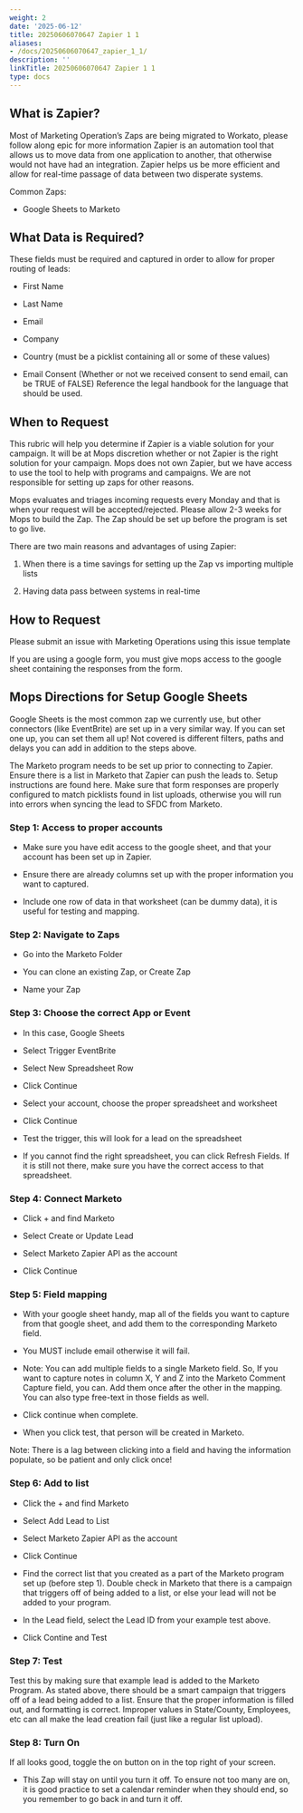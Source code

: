 ```yaml
---
weight: 2
date: '2025-06-12'
title: 20250606070647 Zapier 1 1
aliases:
- /docs/20250606070647_zapier_1_1/
description: ''
linkTitle: 20250606070647 Zapier 1 1
type: docs
---
```


<!-- Unsupported block type: image -->

## What is Zapier?

Most of Marketing Operation’s Zaps are being migrated to Workato, please follow along epic for more information Zapier is an automation tool that allows us to move data from one application to another, that otherwise would not have had an integration. Zapier helps us be more efficient and allow for real-time passage of data between two disperate systems.

Common Zaps:

- Google Sheets to Marketo

## What Data is Required?

These fields must be required and captured in order to allow for proper routing of leads:

- First Name

- Last Name

- Email

- Company

- Country (must be a picklist containing all or some of these values)

- Email Consent (Whether or not we received consent to send email, can be TRUE of FALSE) Reference the legal handbook for the language that should be used.

## When to Request

This rubric will help you determine if Zapier is a viable solution for your campaign. It will be at Mops discretion whether or not Zapier is the right solution for your campaign. Mops does not own Zapier, but we have access to use the tool to help with programs and campaigns. We are not responsible for setting up zaps for other reasons.

Mops evaluates and triages incoming requests every Monday and that is when your request will be accepted/rejected. Please allow 2-3 weeks for Mops to build the Zap. The Zap should be set up before the program is set to go live.

There are two main reasons and advantages of using Zapier:

1. When there is a time savings for setting up the Zap vs importing multiple lists

1. Having data pass between systems in real-time

<!-- Unsupported block type: table -->

## How to Request

Please submit an issue with Marketing Operations using this issue template

If you are using a google form, you must give mops access to the google sheet containing the responses from the form.

## Mops Directions for Setup Google Sheets

Google Sheets is the most common zap we currently use, but other connectors (like EventBrite) are set up in a very similar way. If you can set one up, you can set them all up! Not covered is different filters, paths and delays you can add in addition to the steps above.

The Marketo program needs to be set up prior to connecting to Zapier. Ensure there is a list in Marketo that Zapier can push the leads to. Setup instructions are found here. Make sure that form responses are properly configured to match picklists found in list uploads, otherwise you will run into errors when syncing the lead to SFDC from Marketo.

### Step 1: Access to proper accounts

- Make sure you have edit access to the google sheet, and that your account has been set up in Zapier.

- Ensure there are already columns set up with the proper information you want to captured.

- Include one row of data in that worksheet (can be dummy data), it is useful for testing and mapping.

### Step 2: Navigate to Zaps

- Go into the Marketo Folder

- You can clone an existing Zap, or Create Zap

- Name your Zap

### Step 3: Choose the correct App or Event

- In this case, Google Sheets

- Select Trigger EventBrite

- Select New Spreadsheet Row

- Click Continue

- Select your account, choose the proper spreadsheet and worksheet

- Click Continue

- Test the trigger, this will look for a lead on the spreadsheet

- If you cannot find the right spreadsheet, you can click Refresh Fields. If it is still not there, make sure you have the correct access to that spreadsheet.

### Step 4: Connect Marketo

- Click + and find Marketo

- Select Create or Update Lead

- Select Marketo Zapier API as the account

- Click Continue

### Step 5: Field mapping

- With your google sheet handy, map all of the fields you want to capture from that google sheet, and add them to the corresponding Marketo field.

- You MUST include email otherwise it will fail.

- Note: You can add multiple fields to a single Marketo field. So, If you want to capture notes in column X, Y and Z into the Marketo Comment Capture field, you can. Add them once after the other in the mapping. You can also type free-text in those fields as well.

- Click continue when complete.

- When you click test, that person will be created in Marketo.

Note: There is a lag between clicking into a field and having the information populate, so be patient and only click once!

### Step 6: Add to list

- Click the + and find Marketo

- Select Add Lead to List

- Select Marketo Zapier API as the account

- Click Continue

- Find the correct list that you created as a part of the Marketo program set up (before step 1). Double check in Marketo that there is a campaign that triggers off of being added to a list, or else your lead will not be added to your program.

- In the Lead field, select the Lead ID from your example test above.

- Click Contine and Test

### Step 7: Test

Test this by making sure that example lead is added to the Marketo Program. As stated above, there should be a smart campaign that triggers off of a lead being added to a list. Ensure that the proper information is filled out, and formatting is correct. Improper values in State/County, Employees, etc can all make the lead creation fail (just like a regular list upload).

### Step 8: Turn On

If all looks good, toggle the on button on in the top right of your screen.

- This Zap will stay on until you turn it off. To ensure not too many are on, it is good practice to set a calendar reminder when they should end, so you remember to go back in and turn it off.